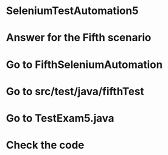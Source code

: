 # SeleniumTestAutomation5
# Answer for the Fifth scenario
# Go to FifthSeleniumAutomation
# Go to src/test/java/fifthTest
# Go to TestExam5.java
# Check the code
